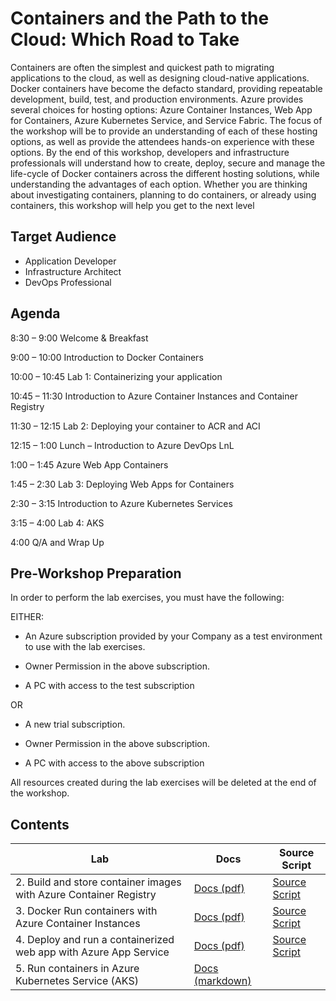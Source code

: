 # Containers and the Path to the Cloud: Which Road to Take

Containers are often the simplest and quickest path to migrating applications to the cloud, as well as designing cloud-native applications. Docker containers have become the defacto standard, providing repeatable development, build, test, and production environments. Azure provides several choices for hosting options: Azure Container Instances, Web App for Containers, Azure Kubernetes Service, and Service Fabric. The focus of the workshop will be to provide an understanding of each of these hosting options, as well as provide the attendees hands-on experience with these options. By the end of this workshop, developers and infrastructure professionals will understand how to create, deploy, secure and manage the life-cycle of Docker containers across the different hosting solutions, while understanding the advantages of each option. Whether you are thinking about investigating containers, planning to do containers, or already using containers, this workshop will help you get to the next level

## Target Audience

- Application Developer
- Infrastructure Architect
- DevOps Professional

## Agenda

8:30 – 9:00 Welcome & Breakfast

9:00 – 10:00 Introduction to Docker Containers

10:00 – 10:45 Lab 1: Containerizing your application

10:45 – 11:30 Introduction to Azure Container Instances and Container Registry

11:30 – 12:15 Lab 2: Deploying your container to ACR and ACI

12:15 – 1:00 Lunch – Introduction to Azure DevOps LnL

1:00 – 1:45 Azure Web App Containers

1:45 – 2:30 Lab 3: Deploying Web Apps for Containers

2:30 – 3:15 Introduction to Azure Kubernetes Services

3:15 – 4:00 Lab 4: AKS

4:00 Q/A and Wrap Up

## Pre-Workshop Preparation

In order to perform the lab exercises, you must have the following:

EITHER:

- An Azure subscription provided by your Company as a test environment to use with the lab exercises.

- Owner Permission in the above subscription.

- A PC with access to the test subscription

OR

- A new trial subscription.

- Owner Permission in the above subscription.

- A PC with access to the above subscription

All resources created during the lab exercises will be deleted at the end of the workshop.

## Contents

| Lab                                                               | Docs                                                                                                                                                                                         | Source Script |
| ----------------------------------------------------------------- | -------------------------------------------------------------------------------------------------------------------------------------------------------------------------------------------- | ------------- |
| 2. Build and store container images with Azure Container Registry | [Docs (pdf)](./Labs/Build%20and%20store%20container%20images%20with%20Azure%20Container%20Registry/Build%20and%20store%20container%20images%20with%20Azure%20Container%20Registry.pdf)       | [Source Script](./Labs/Build%20and%20store%20container%20images%20with%20Azure%20Container%20Registry/Build%20and%20store%20container%20images%20with%20Azure%20Container%20Registry.sh) |
| 3. Docker Run containers with Azure Container Instances           | [Docs (pdf)](./Labs/Run%20Docker%20containers%20with%20Azure%20Container%20Instances/Run%20Docker%20containers%20with%20Azure%20Container%20Instances.pdf)                                   | [Source Script](./Labs/Run%20Docker%20containers%20with%20Azure%20Container%20Instances/Run%20Docker%20containers%20with%20Azure%20Container%20Instances.sh) |
| 4. Deploy and run a containerized web app with Azure App Service  | [Docs (pdf)](./Labs/Deploy%20and%20run%20a%20containerized%20web%20app%20with%20Azure%20App%20Service/Deploy%20and%20run%20a%20containerized%20web%20app%20with%20Azure%20App%20Service.pdf) | [Source Script](./Labs/Deploy%20and%20run%20a%20containerized%20web%20app%20with%20Azure%20App%20Service/Deploy%20and%20run%20a%20containerized%20web%20app%20with%20Azure%20App%20Service.sh) |
| 5. Run containers in Azure Kubernetes Service (AKS)               | [Docs (markdown)](<Labs/./Run%20Containers%20in%20Azure%20Kubernetes%20Service%20(AKS)/Run%20Containers%20in%20Azure%20Kubernetes%20Service%20(AKS).md>)                                     |   |

